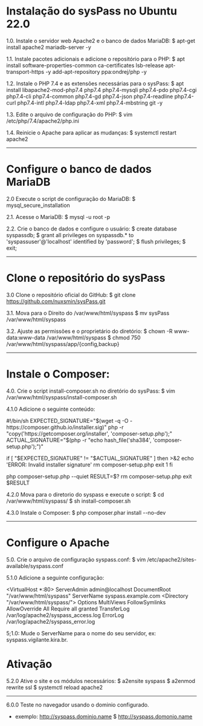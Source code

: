 
# Instalação do sysPass no Ubuntu 22.0


1.0. Instale o servidor web Apache2 e o banco de dados MariaDB:
$ apt-get install apache2 mariadb-server -y


1.1. Instale pacotes adicionais e adicione o repositório para o PHP:
$ apt install software-properties-common ca-certificates lsb-release apt-transport-https -y
add-apt-repository ppa:ondrej/php -y


1.2. Instale o PHP 7.4 e as extensões necessárias para o sysPass:
$ apt install libapache2-mod-php7.4 php7.4 php7.4-mysqli php7.4-pdo php7.4-cgi php7.4-cli php7.4-common php7.4-gd php7.4-json php7.4-readline php7.4-curl php7.4-intl php7.4-ldap php7.4-xml php7.4-mbstring git -y


1.3. Edite o arquivo de configuração do PHP:
$ vim /etc/php/7.4/apache2/php.ini


1.4. Reinicie o Apache para aplicar as mudanças:
$ systemctl restart apache2

---

# Configure o banco de dados MariaDB

2.0 Execute o script de configuração do MariaDB:
$ mysql_secure_installation


2.1. Acesse o MariaDB:
$ mysql -u root -p

2.2. Crie o banco de dados e configure o usuário:
$ create database syspassdb;
$ grant all privileges on syspassdb.* to 'syspassuser'@'localhost' identified by 'password';
$ flush privileges;
$ exit;

---

# Clone o repositório do sysPass
3.0 Clone o repositório oficial do GitHub:
$ git clone https://github.com/nuxsmin/sysPass.git

3.1. Mova para o Direito do /var/www/html/syspass
$ mv sysPass /var/www/html/syspass

3.2. Ajuste as permissões e o proprietário do diretório:
$ chown -R www-data:www-data /var/www/html/syspass
$ chmod 750 /var/www/html/syspass/app/{config,backup}

---

# Instale o Composer:
4.0. Crie o script install-composer.sh no diretório do sysPass:
$ vim /var/www/html/syspass/install-composer.sh

4.1.0 Adicione o seguinte conteúdo:


#!/bin/sh
EXPECTED_SIGNATURE="$(wget -q -O - https://composer.github.io/installer.sig)"
php -r "copy('https://getcomposer.org/installer', 'composer-setup.php');"
ACTUAL_SIGNATURE="$(php -r "echo hash_file('sha384', 'composer-setup.php');")"

if [ "$EXPECTED_SIGNATURE" != "$ACTUAL_SIGNATURE" ]
then
    >&2 echo 'ERROR: Invalid installer signature'
    rm composer-setup.php
    exit 1
fi

php composer-setup.php --quiet
RESULT=$?
rm composer-setup.php
exit $RESULT


4.2.0 Mova para o diretorio do syspass e execute o script:
$ cd /var/www/html/syspass/
$ sh install-composer.sh

4.3.0 Instale o Composer:
$ php composer.phar install --no-dev


---

# Configure o Apache
5.0. Crie o arquivo de configuração syspass.conf:
$ vim /etc/apache2/sites-available/syspass.conf

5.1.0 Adicione a seguinte configuração: 

<VirtualHost *:80>
    ServerAdmin admin@localhost
    DocumentRoot "/var/www/html/syspass"
    ServerName syspass.example.com
    <Directory "/var/www/html/syspass/">
        Options MultiViews FollowSymlinks
        AllowOverride All
        Require all granted
    </Directory>
    TransferLog /var/log/apache2/syspass_access.log
    ErrorLog /var/log/apache2/syspass_error.log
</VirtualHost>

5;1.0: Mude o ServerName para o nome do seu servidor, ex: syspass.vigilante.kira.br.

# Ativação
5.2.0 Ative o site e os módulos necessários:
$ a2ensite syspass
$ a2enmod rewrite ssl
$ systemctl reload apache2


---

6.0.0 Teste no navegador usando o dominio configurado.
- exemplo: http://syspass.dominio.name
$ http://syspass.domonio.name


